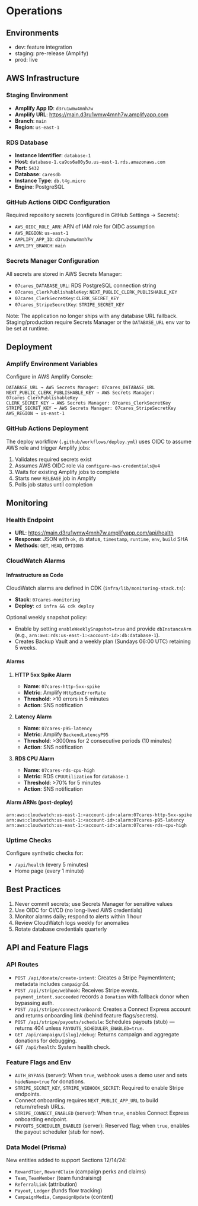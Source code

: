 # Operations

## Environments
- dev: feature integration
- staging: pre-release (Amplify)
- prod: live

## AWS Infrastructure

### Staging Environment
- **Amplify App ID**: `d3ru1wmw4mnh7w`
- **Amplify URL**: https://main.d3ru1wmw4mnh7w.amplifyapp.com
- **Branch**: `main`
- **Region**: `us-east-1`

### RDS Database
- **Instance Identifier**: `database-1`
- **Host**: `database-1.ca9os6a00y5u.us-east-1.rds.amazonaws.com`
- **Port**: `5432`
- **Database**: `caresdb`
- **Instance Type**: `db.t4g.micro`
- **Engine**: PostgreSQL

### GitHub Actions OIDC Configuration
Required repository secrets (configured in GitHub Settings → Secrets):
- `AWS_OIDC_ROLE_ARN`: ARN of IAM role for OIDC assumption
- `AWS_REGION`: `us-east-1`
- `AMPLIFY_APP_ID`: `d3ru1wmw4mnh7w`
- `AMPLIFY_BRANCH`: `main`

### Secrets Manager Configuration
All secrets are stored in AWS Secrets Manager:
- `07cares_DATABASE_URL`: RDS PostgreSQL connection string
- `07cares_ClerkPublishableKey`: `NEXT_PUBLIC_CLERK_PUBLISHABLE_KEY`
- `07cares_ClerkSecretKey`: `CLERK_SECRET_KEY`
- `07cares_StripeSecretKey`: `STRIPE_SECRET_KEY`

Note: The application no longer ships with any database URL fallback. Staging/production require Secrets Manager or the `DATABASE_URL` env var to be set at runtime.

## Deployment

### Amplify Environment Variables
Configure in AWS Amplify Console:
```
DATABASE_URL → AWS Secrets Manager: 07cares_DATABASE_URL
NEXT_PUBLIC_CLERK_PUBLISHABLE_KEY → AWS Secrets Manager: 07cares_ClerkPublishableKey
CLERK_SECRET_KEY → AWS Secrets Manager: 07cares_ClerkSecretKey
STRIPE_SECRET_KEY → AWS Secrets Manager: 07cares_StripeSecretKey
AWS_REGION → us-east-1
```

### GitHub Actions Deployment
The deploy workflow (`.github/workflows/deploy.yml`) uses OIDC to assume AWS role and trigger Amplify jobs:
1. Validates required secrets exist
2. Assumes AWS OIDC role via `configure-aws-credentials@v4`
3. Waits for existing Amplify jobs to complete
4. Starts new `RELEASE` job in Amplify
5. Polls job status until completion

## Monitoring

### Health Endpoint
- **URL**: https://main.d3ru1wmw4mnh7w.amplifyapp.com/api/health
- **Response**: JSON with `ok`, `db` status, `timestamp`, `runtime`, `env`, `build` SHA
- **Methods**: `GET`, `HEAD`, `OPTIONS`

### CloudWatch Alarms

#### Infrastructure as Code
CloudWatch alarms are defined in CDK (`infra/lib/monitoring-stack.ts`):
- **Stack**: `07cares-monitoring`
- **Deploy**: `cd infra && cdk deploy`

Optional weekly snapshot policy:
- Enable by setting `enableWeeklySnapshot=true` and provide `dbInstanceArn` (e.g., `arn:aws:rds:us-east-1:<account-id>:db:database-1`).
- Creates Backup Vault and a weekly plan (Sundays 06:00 UTC) retaining 5 weeks.

#### Alarms

1. **HTTP 5xx Spike Alarm**
   - **Name**: `07cares-http-5xx-spike`
   - **Metric**: Amplify `Http5xxErrorRate`
   - **Threshold**: >10 errors in 5 minutes
   - **Action**: SNS notification

2. **Latency Alarm**
   - **Name**: `07cares-p95-latency`
   - **Metric**: Amplify `BackendLatencyP95`
   - **Threshold**: >3000ms for 2 consecutive periods (10 minutes)
   - **Action**: SNS notification

3. **RDS CPU Alarm**
   - **Name**: `07cares-rds-cpu-high`
   - **Metric**: RDS `CPUUtilization` for `database-1`
   - **Threshold**: >70% for 5 minutes
   - **Action**: SNS notification

#### Alarm ARNs (post-deploy)
```
arn:aws:cloudwatch:us-east-1:<account-id>:alarm:07cares-http-5xx-spike
arn:aws:cloudwatch:us-east-1:<account-id>:alarm:07cares-p95-latency
arn:aws:cloudwatch:us-east-1:<account-id>:alarm:07cares-rds-cpu-high
```

### Uptime Checks
Configure synthetic checks for:
- `/api/health` (every 5 minutes)
- Home page (every 1 minute)

## Best Practices
1. Never commit secrets; use Secrets Manager for sensitive values
2. Use OIDC for CI/CD (no long-lived AWS credentials)
3. Monitor alarms daily; respond to alerts within 1 hour
4. Review CloudWatch logs weekly for anomalies
5. Rotate database credentials quarterly

## API and Feature Flags

### API Routes
- `POST /api/donate/create-intent`: Creates a Stripe PaymentIntent; metadata includes `campaignId`.
- `POST /api/stripe/webhook`: Receives Stripe events. `payment_intent.succeeded` records a `Donation` with fallback donor when bypassing auth.
- `POST /api/stripe/connect/onboard`: Creates a Connect Express account and returns onboarding link (behind feature flags/secrets).
- `POST /api/stripe/payouts/schedule`: Schedules payouts (stub) — returns 404 unless `PAYOUTS_SCHEDULER_ENABLED=true`.
- `GET /api/campaign/[slug]/debug`: Returns campaign and aggregate donations for debugging.
- `GET /api/health`: System health check.

### Feature Flags and Env
- `AUTH_BYPASS` (server): When `true`, webhook uses a demo user and sets `hideName=true` for donations.
- `STRIPE_SECRET_KEY`, `STRIPE_WEBHOOK_SECRET`: Required to enable Stripe endpoints.
- Connect onboarding requires `NEXT_PUBLIC_APP_URL` to build return/refresh URLs.
- `STRIPE_CONNECT_ENABLED` (server): When `true`, enables Connect Express onboarding endpoint.
- `PAYOUTS_SCHEDULER_ENABLED` (server): Reserved flag; when `true`, enables the payout scheduler (stub for now).

### Data Model (Prisma)
New entities added to support Sections 12/14/24:
- `RewardTier`, `RewardClaim` (campaign perks and claims)
- `Team`, `TeamMember` (team fundraising)
- `ReferralLink` (attribution)
- `Payout`, `Ledger` (funds flow tracking)
- `CampaignMedia`, `CampaignUpdate` (content)
